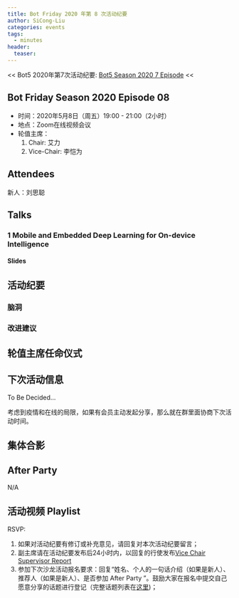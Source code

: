 ```yaml
---
title: Bot Friday 2020 年第 8 次活动纪要
author: SiCong-Liu
categories: events
tags:
  - minutes
header:
  teaser:
---
```


<< Bot5 2020年第7次活动纪要: [Bot5 Season 2020 7 Episode](https://bot5.club/events/seminar-minutes-2020-07) <<

## Bot Friday Season 2020 Episode 08

- 时间：2020年5月8日（周五）19:00 - 21:00（2小时）
- 地点：Zoom在线视频会议
- 轮值主席：
    1. Chair: 艾力
    1. Vice-Chair: 李恺为


## Attendees

新人：刘思聪

## Talks

### 1 Mobile and Embedded Deep Learning for On-device Intelligence


#### Slides

## 活动纪要

### 脑洞

### 改进建议

## 轮值主席任命仪式

## 下次活动信息

To Be Decided...

考虑到疫情和在线的局限，如果有会员主动发起分享，那么就在群里面协商下次活动时间。

## 集体合影

## After Party 

N/A

## 活动视频 Playlist

RSVP:

1. 如果对活动纪要有修订或补充意见，请回复对本次活动纪要留言；
1. 副主席请在活动纪要发布后24小时内，以回复的行使发布[Vice Chair Supervisor Report](/manuals/chair/#vice-chair-supervisor-report)
1. 参加下次沙龙活动报名要求：回复“姓名、个人的一句话介绍（如果是新人）、推荐人（如果是新人）、是否参加 After Party ”。鼓励大家在报名中提交自己愿意分享的话题进行登记（完整话题列表在[这里](https://www.bot5.club/talks/))；
